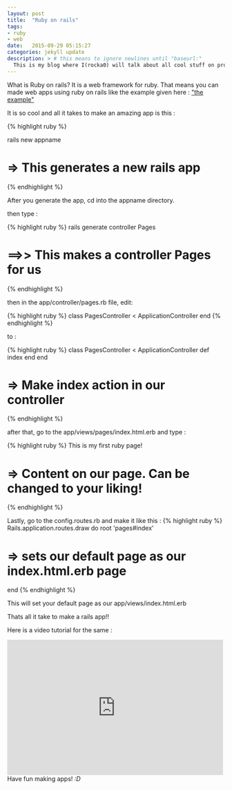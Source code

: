 ```yaml
---
layout: post
title:  "Ruby on rails"
tags:
- ruby
- web
date:   2015-09-29 05:15:27
categories: jekyll update
description: > # this means to ignore newlines until "baseurl:"
  This is my blog where I(rocka0) will talk about all cool stuff on programming
---
```


What is Ruby on rails? It is a web framework for ruby. That means you can made web apps using ruby on rails like the example given here : ["the example"](http://foodpandapp.herokuapp.com)

It is so cool and all it takes to make an amazing app is this :


{% highlight ruby %}

rails new appname

# => This generates a new rails app

{% endhighlight %}

After you generate the app, cd into the appname directory.

then type :


{% highlight ruby %}
rails generate controller Pages
# ==>> This makes a controller Pages for us
{% endhighlight %}

then in the app/controller/pages.rb file, edit:

{% highlight ruby %}
class PagesController < ApplicationController
end
{% endhighlight %}

to :

{% highlight ruby %}
class PagesController < ApplicationController
  def index
  end
end
# => Make index action in our controller
{% endhighlight %}

after that, go to the app/views/pages/index.html.erb and type :

{% highlight ruby %}
This is my first ruby page!
# => Content on our page. Can be changed to your liking!
{% endhighlight %}

Lastly, go to the config.routes.rb and make it like this :
{% highlight ruby %}
Rails.application.routes.draw do
  root 'pages#index'
  # => sets our default page as our index.html.erb page
end
{% endhighlight %}

This will set your default page as our app/views/index.html.erb

Thats all it take to make a rails app!!


Here is a video tutorial for the same :


<iframe src="https://player.vimeo.com/video/141025380" width="500" height="313" frameborder="0">  </iframe>
Have fun making apps! <em>:D</em>
